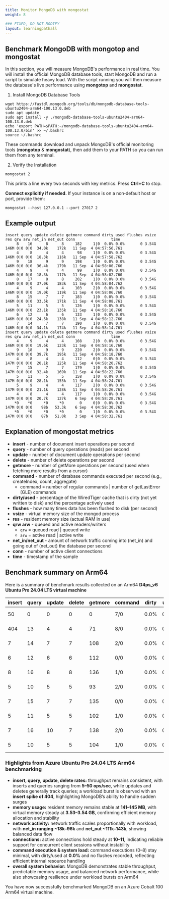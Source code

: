 ```yaml
---
title: Monitor MongoDB with mongostat
weight: 8

### FIXED, DO NOT MODIFY
layout: learningpathall
---
```


## Benchmark MongoDB with **mongotop** and **mongostat**

In this section, you will measure MongoDB's performance in real time.
You will install the official MongoDB database tools, start MongoDB and run a script to simulate heavy load. With the script running you will then measure the database's live performance using **mongotop** and **mongostat**.

1. Install MongoDB Database Tools

```console
wget https://fastdl.mongodb.org/tools/db/mongodb-database-tools-ubuntu2404-arm64-100.13.0.deb
sudo apt update
sudo apt install -y ./mongodb-database-tools-ubuntu2404-arm64-100.13.0.deb
echo 'export PATH=$PATH:~/mongodb-database-tools-ubuntu2404-arm64-100.13.0/bin' >> ~/.bashrc
source ~/.bashrc
```
These commands download and unpack MongoDB's official monitoring tools (**mongotop** & **mongostat**), then add them to your PATH so you can run them from any terminal.

2. Verify the Installation

```console
mongostat 2
```
This prints a line every two seconds with key metrics. Press **Ctrl+C** to stop.

**Connect explicitly if needed.** If your instance is on a non‑default host or port, provide them:
```console
mongostat --host 127.0.0.1 --port 27017 2
```

## Example output

```output
insert query update delete getmore command dirty used flushes vsize  res qrw arw net_in net_out conn                time
     8    16      8      8     182     1|0  0.0% 0.0%       0 3.54G 146M 0|0 0|0  34.0k    172k   11 Sep  4 04:57:56.761
     4     8      4      4      98     1|0  0.0% 0.0%       0 3.54G 146M 0|0 0|0  18.3k    116k   11 Sep  4 04:57:58.762
     9    18      9      9     198     1|0  0.0% 0.0%       0 3.54G 146M 0|0 0|0  36.4k    179k   11 Sep  4 04:58:00.760
     4     9      4      4      99     1|0  0.0% 0.0%       0 3.54G 146M 0|0 0|0  18.3k    117k   11 Sep  4 04:58:02.760
     8    17      8      8     202     1|0  0.0% 0.0%       0 3.54G 146M 0|0 0|0  37.0k    183k   11 Sep  4 04:58:04.762
     4     9      4      4     103     2|0  0.0% 0.0%       0 3.54G 146M 0|0 0|0  19.0k    119k   11 Sep  4 04:58:06.760
     8    15      7      7     183     1|0  0.0% 0.0%       0 3.54G 146M 0|0 0|0  33.5k    171k   11 Sep  4 04:58:08.761
     5    11      5      5     126     1|0  0.0% 0.0%       0 3.54G 146M 0|0 0|0  23.1k    135k   11 Sep  4 04:58:10.760
     6    12      6      6     133     1|0  0.0% 0.0%       0 3.54G 146M 0|0 0|0  24.5k    138k   11 Sep  4 04:58:12.760
     7    14      7      7     190     1|0  0.0% 0.0%       0 3.54G 146M 0|0 0|0  34.1k    174k   11 Sep  4 04:58:14.761
insert query update delete getmore command dirty used flushes vsize  res qrw arw net_in net_out conn                time
     4     9      4      4     108     2|0  0.0% 0.0%       0 3.54G 146M 0|0 0|0  19.6k    123k   11 Sep  4 04:58:16.760
     9    18      9      9     220     2|0  0.0% 0.0%       0 3.54G 147M 0|0 0|0  39.7k    195k   11 Sep  4 04:58:18.760
     4     8      4      4     112     0|0  0.0% 0.0%       0 3.54G 147M 0|0 0|0  20.1k    125k   11 Sep  4 04:58:20.762
     7    15      7      7     179     1|0  0.0% 0.0%       0 3.54G 147M 0|0 0|0  32.4k    169k   11 Sep  4 04:58:22.760
     5    11      5      5     158     1|0  0.0% 0.0%       0 3.54G 147M 0|0 0|0  28.1k    155k   11 Sep  4 04:58:24.761
     5     9      4      4     117     2|0  0.0% 0.0%       0 3.54G 147M 0|0 0|0  21.1k    128k   11 Sep  4 04:58:26.761
     4     8      4      4     117     1|0  0.0% 0.0%       0 3.54G 147M 0|0 0|0  20.7k    127k    6 Sep  4 04:58:28.761
    *0    *0     *0     *0       0     0|0  0.0% 0.0%       0 3.54G 147M 0|0 0|0    98b   53.3k    6 Sep  4 04:58:30.762
    *0    *0     *0     *0       0     1|0  0.0% 0.0%       0 3.54G 147M 0|0 0|0    87b   51.0k    3 Sep  4 04:58:32.761
```

## Explanation of mongostat metrics

- **insert** - number of document insert operations per second
- **query** - number of query operations (reads) per second
- **update** - number of document update operations per second
- **delete** - number of delete operations per second
- **getmore** - number of getMore operations per second (used when fetching more results from a cursor)
- **command** - number of database commands executed per second (e.g., createIndex, count, aggregate)
  - command = number of regular commands | number of getLastError (GLE) commands
- **dirty/used** - percentage of the WiredTiger cache that is dirty (not yet written to disk) and the percentage actively used
- **flushes** - how many times data has been flushed to disk (per second)
- **vsize** - virtual memory size of the mongod process
- **res** - resident memory size (actual RAM in use)
- **qrw arw** - queued and active readers/writers
  - `qrw` = queued read | queued write
  - `arw` = active read | active write
- **net_in/net_out** - amount of network traffic coming into (net_in) and going out of (net_out) the database per second
- **conn** - number of active client connections
- **time** - timestamp of the sample

## Benchmark summary on Arm64
Here is a summary of benchmark results collected on an Arm64 **D4ps_v6 Ubuntu Pro 24.04 LTS virtual machine**

| insert | query | update | delete | getmore | command | dirty | used | flushes | vsize | res  | qrw  | arw  | net_in | net_out | conn | time                 |
|--------|-------|--------|--------|---------|---------|-------|------|---------|-------|------|------|------|--------|---------|------|----------------------|
| 50     | 0     | 0      | 0      | 0       | 7/0     | 0.0%  | 0.0% | 0       | 3.53G | 141M | 0/0  | 0/0  | 10.9k  | 57.8k   | 10   | Sep  4 04:57:18.761 |
| 404    | 13    | 4      | 4      | 71      | 8/0     | 0.0%  | 0.0% | 0       | 3.53G | 143M | 0/0  | 0/0  | 96.3k  | 114k    | 10   | Sep  4 04:57:20.761 |
| 7      | 14    | 7      | 7      | 108     | 2/0     | 0.0%  | 0.0% | 0       | 3.53G | 143M | 0/0  | 0/0  | 21.8k  | 118k    | 10   | Sep  4 04:57:22.760 |
| 6      | 12    | 6      | 6      | 112     | 0/0     | 0.0%  | 0.0% | 0       | 3.53G | 143M | 0/0  | 0/0  | 21.9k  | 120k    | 10   | Sep  4 04:57:24.760 |
| 8      | 16    | 8      | 8      | 136     | 1/0     | 0.0%  | 0.0% | 0       | 3.53G | 144M | 0/0  | 0/0  | 27.1k  | 137k    | 10   | Sep  4 04:57:26.762 |
| 5      | 10    | 5      | 5      | 93      | 2/0     | 0.0%  | 0.0% | 0       | 3.54G | 144M | 0/0  | 0/0  | 18.2k  | 111k    | 11   | Sep  4 04:57:28.760 |
| 7      | 15    | 7      | 7      | 135     | 0/0     | 0.0%  | 0.0% | 0       | 3.54G | 144M | 0/0  | 0/0  | 26.5k  | 139k    | 11   | Sep  4 04:57:30.761 |
| 5      | 11    | 5      | 5      | 102     | 1/0     | 0.0%  | 0.0% | 0       | 3.54G | 144M | 0/0  | 0/0  | 19.7k  | 118k    | 11   | Sep  4 04:57:32.761 |
| 7      | 16    | 10     | 7      | 138     | 2/0     | 0.0%  | 0.0% | 0       | 3.54G | 145M | 0/0  | 0/0  | 27.0k  | 143k    | 11   | Sep  4 04:57:34.761 |
| 5      | 10    | 5      | 5      | 104     | 1/0     | 0.0%  | 0.0% | 0       | 3.54G | 145M | 0/0  | 0/0  | 20.1k  | 121k    | 11   | Sep  4 04:57:36.761 |


### Highlights from Azure Ubuntu Pro 24.04 LTS Arm64 benchmarking

- **insert, query, update, delete rates:** throughput remains consistent, with inserts and queries ranging from **5–50 ops/sec**, while updates and deletes generally track queries; a workload burst is observed with an **insert spike of 404**, highlighting MongoDB’s ability to handle sudden surges
- **memory usage:** resident memory remains stable at **141–145 MB**, with virtual memory steady at **3.53–3.54 GB**, confirming efficient memory allocation and stability
- **network activity:** network traffic scales proportionally with workload, with **net_in ranging ~18k–96k** and **net_out ~111k–143k**, showing balanced data flow
- **connections:** active connections hold steady at **10–11**, indicating reliable support for concurrent client sessions without instability
- **command execution & system load:** command executions (0–8) stay minimal, with dirty/used at **0.0%** and no flushes recorded, reflecting efficient internal resource handling
- **overall system behavior:** MongoDB demonstrates stable throughput, predictable memory usage, and balanced network performance, while also showcasing resilience under workload bursts on Arm64

You have now successfully benchmarked MongoDB on an Azure Cobalt 100 Arm64 virtual machine.
